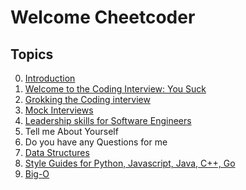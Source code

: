 
# Welcome Cheetcoder



## Topics

0. [Introduction](markdown/introduction.md)
1. [Welcome to the Coding Interview: You Suck](markdown/yousuck.md)
2. [Grokking the Coding interview](markdown/grokking.md)
3. [Mock Interviews](markdown/mock_interviews.md)
4. [Leadership skills for Software Engineers](markdown/leadership.md)
5. Tell me About Yourself 
6. Do you have any Questions for me
7. [Data Structures](markdown/data_structures.md)
8. [Style Guides for Python, Javascript, Java, C++, Go](markdown/style_guide.md)
9. [Big-O](markdown/bigo.md)


